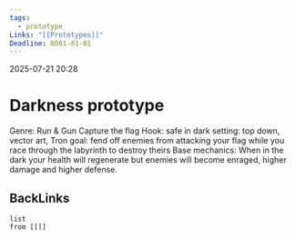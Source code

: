 ```yaml
---
tags:
  - prototype
Links: "[[Prototypes]]"
Deadline: 0001-01-01
---
```

2025-07-21 20:28
# Darkness prototype

Genre: Run & Gun Capture the flag
	Hook: safe in dark
	setting: top down, vector art, Tron
	goal: fend off enemies from attacking your flag while you race through the labyrinth to destroy theirs
Base mechanics:
	When in the dark your health will regenerate but enemies will become enraged, higher damage and higher defense. 

## BackLinks

```dataview
list
from [[]]
```

